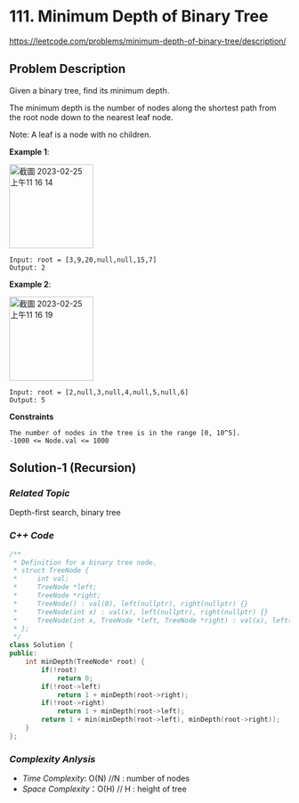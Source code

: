 # 111. Minimum Depth of Binary Tree
https://leetcode.com/problems/minimum-depth-of-binary-tree/description/

## Problem Description

Given a binary tree, find its minimum depth.

The minimum depth is the number of nodes along the shortest path from the root node down to the nearest leaf node.

Note: A leaf is a node with no children.


**Example 1**:

<img width="151" alt="截圖 2023-02-25 上午11 16 14" src="https://user-images.githubusercontent.com/18256877/221333360-2af8163c-06f1-475b-8c2a-138240a7d952.png">

```
Input: root = [3,9,20,null,null,15,7]
Output: 2
```
**Example 2**:

<img width="151" alt="截圖 2023-02-25 上午11 16 19" src="https://user-images.githubusercontent.com/18256877/221333375-e7741f8e-d070-498b-811e-8a9de1279b5f.png">

```
Input: root = [2,null,3,null,4,null,5,null,6]
Output: 5
```

**Constraints**
```
The number of nodes in the tree is in the range [0, 10^5].
-1000 <= Node.val <= 1000
```

## Solution-1 (Recursion)

### _Related Topic_
   Depth-first search, binary tree

### _C++ Code_
```cpp
/**
 * Definition for a binary tree node.
 * struct TreeNode {
 *     int val;
 *     TreeNode *left;
 *     TreeNode *right;
 *     TreeNode() : val(0), left(nullptr), right(nullptr) {}
 *     TreeNode(int x) : val(x), left(nullptr), right(nullptr) {}
 *     TreeNode(int x, TreeNode *left, TreeNode *right) : val(x), left(left), right(right) {}
 * };
 */
class Solution {
public:
    int minDepth(TreeNode* root) {
        if(!root)
            return 0;
        if(!root->left)
            return 1 + minDepth(root->right);
        if(!root->right)
            return 1 + minDepth(root->left);
        return 1 + min(minDepth(root->left), minDepth(root->right));
    }
};
```

### _Complexity Anlysis_
- _Time Complexity_: O(N) //N : number of nodes
- _Space Complexity_：O(H) // H : height of tree

